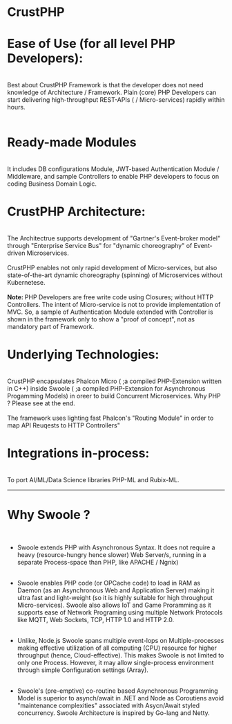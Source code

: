 # CrustPHP
<h1>Ease of Use (for all level PHP Developers):</h1><br/>
Best about CrustPHP Framework is that the developer does not need knowledge of Architecture / Framework. Plain (core) PHP Developers can start delivering high-throughput REST-APIs ( / Micro-services) rapidly within hours.<br/><br/>
  
<h1>Ready-made Modules</h1><br/>
It includes DB configurations Module, JWT-based Authentication Module / Middleware, and sample Controllers to enable PHP developers to focus on coding Business Domain Logic.

<h1>CrustPHP Architecture:</h1><br/>
The Architectrue supports development of "Gartner's Event-broker model" through "Enterprise Service Bus" for "dynamic choreography" of Event-driven Microservices.<br/><br/>
CrustPHP enables not only rapid development of Micro-services, but also state-of-the-art dynamic choreography (spinning) of Microservices without Kubernetese.<br/><br/>
 <b> Note: </b> PHP Developers are free write code using Closures; without HTTP Controllers. The intent of Micro-service is not to provide implementation of MVC. So, a sample of Authentication Module extended with Controller is shown in the framework only to show a "proof of concept", not as mandatory part of Framework.

<h1>Underlying Technologies:</h1><br/>
CrustPHP encapsulates Phalcon Micro ( ;a compiled PHP-Extension written in C++) inside Swoole ( ;a compiled PHP-Extension for Asynchronous Progamming Models) in oreer to build Concurrent Microservices. Why PHP ? Please see at the end. <br/><br/>
The framework uses lighting fast Phalcon's "Routing Module" in order to map API Reuqests to HTTP Controllers"  

<h1>Integrations in-process:</h1><br/>
To port AI/ML/Data Science libraries PHP-ML and Rubix-ML.

<hr style="height:2px;border-width:0;color:gray;background-color:gray">

<h1>Why Swoole ?</h1><br/>

- Swoole extends PHP with Asynchronous Syntax. It does not require a heavy (resource-hungry hence slower) Web Server/s, running in a separate Process-space than PHP, like APACHE / Ngnix)<br/><br/>

- Swoole enables PHP code (or OPCache code) to load in RAM as Daemon (as an Asynchronous Web and Application Server) making it ultra fast and light-weight (so it is highly suitable for high throughput Micro-services). Swoole also allows IoT and Game Proramming as it supports ease of Network Programing using multiple Network Protocols like MQTT, Web Sockets, TCP, HTTP 1.0 and HTTP 2.0. <br/><br/>

- Unlike, Node.js Swoole spans multiple event-lops on Multiple-processes making effective utilization of all computing (CPU) resource for higher throughput (hence, Cloud-effective). This makes Swoole is not limited to only one Process. However, it may allow single-process environment through simple Configuration settings (Array).<br/><br/>

- Swoole's (pre-emptive) co-routine based Asynchronous Programming Model is superior to asynch/await in .NET and Node as Coroutiens avoid "maintenance complexities" associated with Asycn/Await styled concurrency. Swoole Architecture is inspired by Go-lang and Netty.

